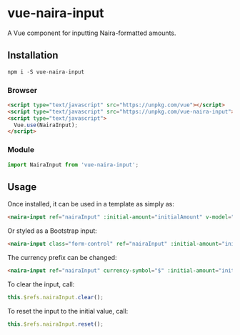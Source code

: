 # vue-naira-input

A Vue component for inputting Naira-formatted amounts.

## Installation

```js
npm i -S vue-naira-input
```

### Browser

```html
<script type="text/javascript" src="https://unpkg.com/vue"></script>
<script type="text/javascript" src="https://unpkg.com/vue-naira-input"></script>
<script type="text/javascript">
  Vue.use(NairaInput);
</script>
```

### Module

```js
import NairaInput from 'vue-naira-input';
```

## Usage

Once installed, it can be used in a template as simply as:

```html
<naira-input ref="nairaInput" :initial-amount="initialAmount" v-model="amount" />
```

Or styled as a Bootstrap input:

```html
<naira-input class="form-control" ref="nairaInput" :initial-amount="initialAmount" v-model="amount" />
```

The currency prefix can be changed:

```html
<naira-input ref="nairaInput" currency-symbol="$" :initial-amount="initialAmount" v-model="amount" />
```

To clear the input, call:
```js
this.$refs.nairaInput.clear();
```

To reset the input to the initial value, call:
```js
this.$refs.nairaInput.reset();
```
